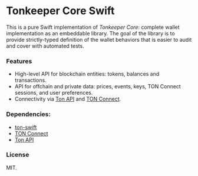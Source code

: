 # Tonkeeper Core Swift

This is a pure Swift implementation of _Tonkeeper Core_: complete wallet implementation as an embeddable library.
The goal of the library is to provide strictly-typed definition of the wallet behaviors that is easier to audit and cover with automated tests.

### Features

* High-level API for blockchain entities: tokens, balances and transactions.
* API for offchain and private data: prices, events, keys, TON Connect sessions, and user preferences.
* Connectivity via [Ton API](https://tonapi.io) and [TON Connect](https://github.com/ton-connect).

### Dependencies:

* [ton-swift](https://github.com/tonkeeper/ton-swift)
* [TON Connect](https://github.com/ton-connect)
* [Ton API](https://tonapi.io)

### License

MIT.

